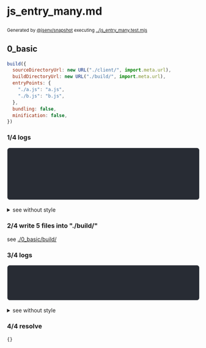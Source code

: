 # js_entry_many.md

<sub>
  Generated by <a href="https://github.com/jsenv/core/tree/main/packages/independent/snapshot">@jsenv/snapshot</a> executing <a href="../js_entry_many.test.mjs">../js_entry_many.test.mjs</a>
</sub>

## 0_basic

```js
build({
  sourceDirectoryUrl: new URL("./client/", import.meta.url),
  buildDirectoryUrl: new URL("./build/", import.meta.url),
  entryPoints: {
    "./a.js": "a.js",
    "./b.js": "b.js",
  },
  bundling: false,
  minification: false,
})
```

### 1/4 logs

![img](0_basic/log_group.svg)

<details>
  <summary>see without style</summary>

```console

build 2 entry points
⠋ generate source graph
✔ generate source graph (done in <X> second)
⠋ generate build graph
✔ generate build graph (done in <X> second)
⠋ write files in build directory

```

</details>


### 2/4 write 5 files into "./build/"

see [./0_basic/build/](./0_basic/build/)

### 3/4 logs

![img](0_basic/log_group_1.svg)

<details>
  <summary>see without style</summary>

```console
✔ write files in build directory (done in <X> second)
--- build files ---  
- js   : 5 (431 B / 100 %)
- total: 5 (431 B / 100 %)
--------------------
```

</details>


### 4/4 resolve

```js
{}
```